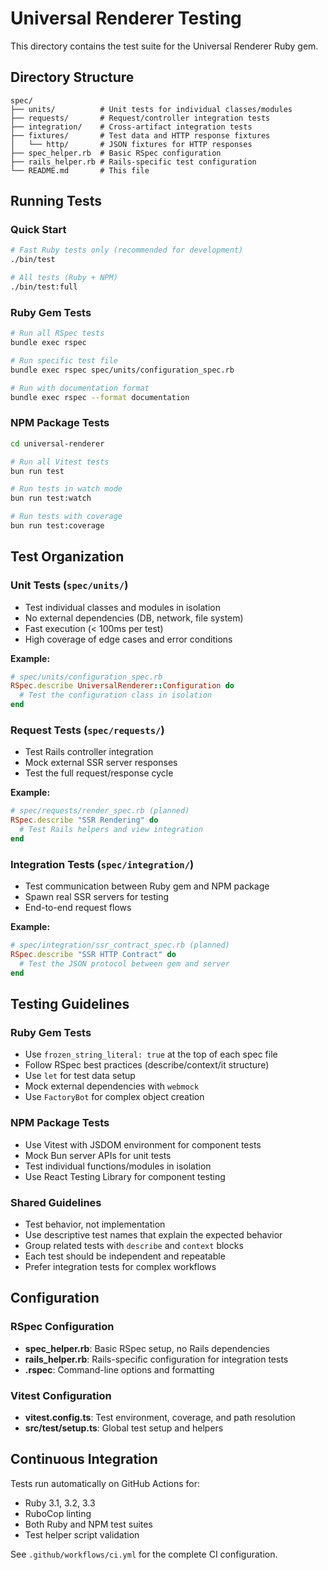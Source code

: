 # Universal Renderer Testing

This directory contains the test suite for the Universal Renderer Ruby gem.

## Directory Structure

```
spec/
├── units/          # Unit tests for individual classes/modules
├── requests/       # Request/controller integration tests
├── integration/    # Cross-artifact integration tests
├── fixtures/       # Test data and HTTP response fixtures
│   └── http/       # JSON fixtures for HTTP responses
├── spec_helper.rb  # Basic RSpec configuration
├── rails_helper.rb # Rails-specific test configuration
└── README.md       # This file
```

## Running Tests

### Quick Start

```bash
# Fast Ruby tests only (recommended for development)
./bin/test

# All tests (Ruby + NPM)
./bin/test:full
```

### Ruby Gem Tests

```bash
# Run all RSpec tests
bundle exec rspec

# Run specific test file
bundle exec rspec spec/units/configuration_spec.rb

# Run with documentation format
bundle exec rspec --format documentation
```

### NPM Package Tests

```bash
cd universal-renderer

# Run all Vitest tests
bun run test

# Run tests in watch mode
bun run test:watch

# Run tests with coverage
bun run test:coverage
```

## Test Organization

### Unit Tests (`spec/units/`)

- Test individual classes and modules in isolation
- No external dependencies (DB, network, file system)
- Fast execution (< 100ms per test)
- High coverage of edge cases and error conditions

**Example:**

```ruby
# spec/units/configuration_spec.rb
RSpec.describe UniversalRenderer::Configuration do
  # Test the configuration class in isolation
end
```

### Request Tests (`spec/requests/`)

- Test Rails controller integration
- Mock external SSR server responses
- Test the full request/response cycle

**Example:**

```ruby
# spec/requests/render_spec.rb (planned)
RSpec.describe "SSR Rendering" do
  # Test Rails helpers and view integration
end
```

### Integration Tests (`spec/integration/`)

- Test communication between Ruby gem and NPM package
- Spawn real SSR servers for testing
- End-to-end request flows

**Example:**

```ruby
# spec/integration/ssr_contract_spec.rb (planned)
RSpec.describe "SSR HTTP Contract" do
  # Test the JSON protocol between gem and server
end
```

## Testing Guidelines

### Ruby Gem Tests

- Use `frozen_string_literal: true` at the top of each spec file
- Follow RSpec best practices (describe/context/it structure)
- Use `let` for test data setup
- Mock external dependencies with `webmock`
- Use `FactoryBot` for complex object creation

### NPM Package Tests

- Use Vitest with JSDOM environment for component tests
- Mock Bun server APIs for unit tests
- Test individual functions/modules in isolation
- Use React Testing Library for component testing

### Shared Guidelines

- Test behavior, not implementation
- Use descriptive test names that explain the expected behavior
- Group related tests with `describe` and `context` blocks
- Each test should be independent and repeatable
- Prefer integration tests for complex workflows

## Configuration

### RSpec Configuration

- **spec_helper.rb**: Basic RSpec setup, no Rails dependencies
- **rails_helper.rb**: Rails-specific configuration for integration tests
- **.rspec**: Command-line options and formatting

### Vitest Configuration

- **vitest.config.ts**: Test environment, coverage, and path resolution
- **src/test/setup.ts**: Global test setup and helpers

## Continuous Integration

Tests run automatically on GitHub Actions for:

- Ruby 3.1, 3.2, 3.3
- RuboCop linting
- Both Ruby and NPM test suites
- Test helper script validation

See `.github/workflows/ci.yml` for the complete CI configuration.
